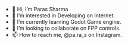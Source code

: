 - 👋 Hi, I’m Paras Sharma
- 👀 I’m interested in Developing on Internet.
- 🌱 I’m currently learning Godot Game engine.
- 💞️ I’m looking to collaborate on FPP controls.
- 📫 How to reach me, @pa.ra_s on Instagram.

<!---
Duckaet/Duckaet is a ✨ special ✨ repository because its `README.md` (this file) appears on your GitHub profile.
You can click the Preview link to take a look at your changes.
--->

